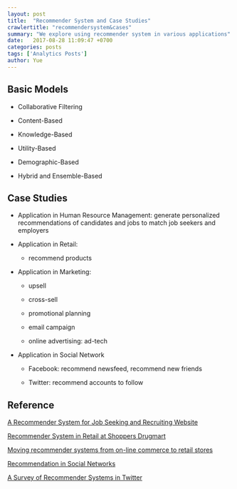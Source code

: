```yaml
---
layout: post
title:  "Recommender System and Case Studies"
crawlertitle: "recommendersystem&cases"
summary: "We explore using recommender system in various applications"
date:   2017-08-28 11:09:47 +0700
categories: posts
tags: ['Analytics Posts']
author: Yue
---
```


Basic Models
---

* Collaborative Filtering

* Content-Based

* Knowledge-Based

* Utility-Based

* Demographic-Based

* Hybrid and Ensemble-Based

Case Studies
---

* Application in Human Resource Management: generate personalized recommendations of candidates and jobs to match job seekers and employers

* Application in Retail: 

  - recommend products
  
* Application in Marketing:

  - upsell
  
  - cross-sell
  
  - promotional planning
  
  - email campaign
  
  - online advertising: ad-tech
  
* Application in Social Network

  - Facebook: recommend newsfeed, recommend new friends
  
  - Twitter: recommend accounts to follow

Reference
---

[A Recommender System for Job Seeking and Recruiting Website](https://pdfs.semanticscholar.org/1698/3d328b140694daac34ea2b9f67b01812c3da.pdf)

[Recommender System in Retail at Shoppers Drugmart](https://www.sas.com/content/dam/SAS/en_ca/User%20Group%20Presentations/Toronto-Data-Mining-Forum/Dogra&Habib-ProductRecommender.pdf)

[Moving recommender systems from on-line commerce to retail stores](https://www.sg.ethz.ch/media/publication_files/art3A10.10072Fs10257-011-0170-8.pdf)

[Recommendation in Social Networks](https://www.cs.sfu.ca/~ester/papers/RecSys2013.Tutorial.SocialRecommendation.pdf)

[A Survey of Recommender Systems in Twitter](http://www.mysmu.edu/faculty/fdzhu/paper/SocInfo%2712_57.pdf)
